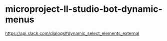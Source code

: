 # microproject-ll-studio-bot-dynamic-menus

https://api.slack.com/dialogs#dynamic_select_elements_external